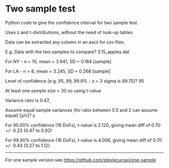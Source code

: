# Two sample test 

Python code to give the confidence interval for two sample test.

Uses z and t-distributions, without the need of look-up tables

Data can be extracted any column in an ascii for csv files.

E.g. Data wtih the two samples to compare? 3.15_apples.dat

For NY -  n = 10, mean = 3.941, SD = 0.184 [sample]

For LA -  n = 8, mean = 3.245, SD = 0.268 [sample]

Level of confidence [e.g. 95, 99, 99.9% - z = 3 sigma is 99.75]? 95

At least one sample size < 30 so using t-value

Variance ratio is 0.47,

Assume equal sample variances (for ratio between 0.5 and 2 can assume equal) [y/n]? y

For 95.00% confidence (16 DoFs), t-value is 2.120, giving mean diff of 0.70 +/- 0.23 (0.47 to 0.92)

For 99.90% confidence (16 DoFs), t-value is 4.006, giving mean diff of 0.70 +/- 0.43 (0.27 to 1.12)

-----------------------------------------------------------------------------------------------------

For one sample version see https://github.com/steviecurran/one-sample






